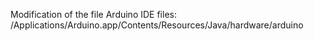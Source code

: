 Modification of the file Arduino IDE files:
/Applications/Arduino.app/Contents/Resources/Java/hardware/arduino 

